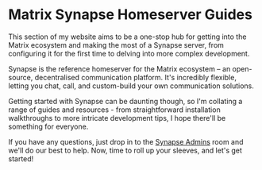 # Matrix Synapse Homeserver Guides

This section of my website aims to be a one-stop hub for getting into the Matrix ecosystem and making the most of a Synapse server, from configuring it for the first time to delving into more complex development.

Synapse is the reference homeserver for the Matrix ecosystem – an open-source, decentralised communication platform. It's incredibly flexible, letting you chat, call, and custom-build your own communication solutions.

Getting started with Synapse can be daunting though, so I'm collating a range of guides and resources - from straightforward installation walkthroughs to more intricate development tips, I hope there'll be something for everyone.

If you have any questions, just drop in to the [Synapse Admins](https://matrix.to/#/#synapse:matrix.org) room and we'll do our best to help. Now, time to roll up your sleeves, and let's get started!
